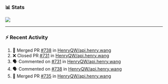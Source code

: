 ### :bar_chart: Stats

<a href="#">
  <img align="center" src="https://github-readme-stats.vercel.app/api?username=henryqw&count_private=true&show_icons=true" />
</a>
<!-- <a href="#">
  <img align="center" src="https://github-readme-stats-git-master.henryqw.vercel.app/api/top-langs/?username=HenryQW&layout=compact" />
</a> -->

---

### :zap: Recent Activity

<!--START_SECTION:activity-->

1. 🎉 Merged PR [#738](https://github.com/HenryQW/api.henry.wang/pull/738) in [HenryQW/api.henry.wang](https://github.com/HenryQW/api.henry.wang)
2. ❌ Closed PR [#731](https://github.com/HenryQW/api.henry.wang/pull/731) in [HenryQW/api.henry.wang](https://github.com/HenryQW/api.henry.wang)
3. 🗣 Commented on [#731](https://github.com/HenryQW/api.henry.wang/issues/731) in [HenryQW/api.henry.wang](https://github.com/HenryQW/api.henry.wang)
4. 🗣 Commented on [#738](https://github.com/HenryQW/api.henry.wang/issues/738) in [HenryQW/api.henry.wang](https://github.com/HenryQW/api.henry.wang)
5. 🎉 Merged PR [#735](https://github.com/HenryQW/api.henry.wang/pull/735) in [HenryQW/api.henry.wang](https://github.com/HenryQW/api.henry.wang)
<!--END_SECTION:activity-->
